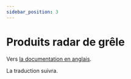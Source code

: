 ```yaml
---
sidebar_position: 3
---
```


# Produits radar de grêle

Vers [la documentation en anglais](https://opendatadocs.meteoswiss.ch/d-radar-data/d-radar-data/d3-hail-radar-products).

La traduction suivra.
